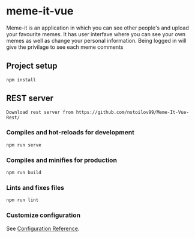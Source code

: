 # meme-it-vue
Meme-it is an application in which you can see other people's and upload your favourite memes. It has user interfave where you can see your own memes as well as change your personal information. Being logged in will give the privilage to see each meme comments

## Project setup
```
npm install
```
## REST server
```
Download rest server from https://github.com/nstoilov99/Meme-It-Vue-Rest/
```

### Compiles and hot-reloads for development
```
npm run serve
```

### Compiles and minifies for production
```
npm run build
```

### Lints and fixes files
```
npm run lint
```

### Customize configuration
See [Configuration Reference](https://cli.vuejs.org/config/).
